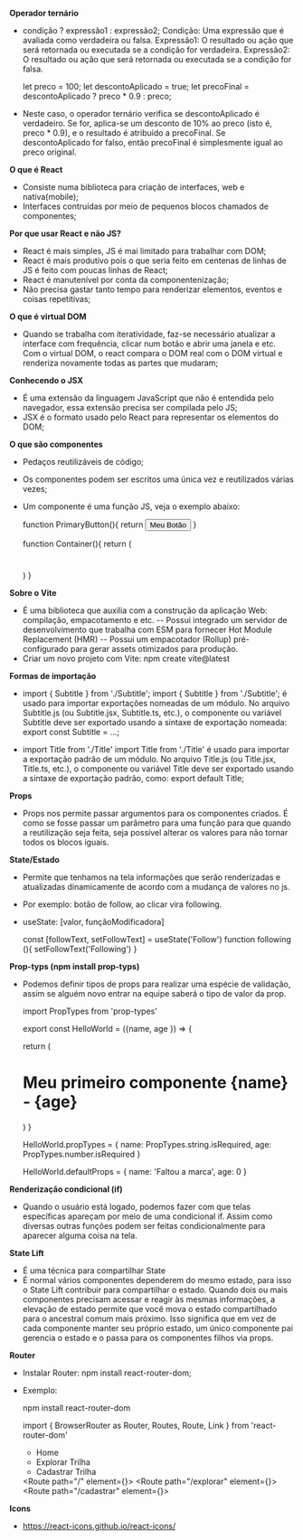**Operador ternário**
 - condição ? expressão1 : expressão2;
   Condição: Uma expressão que é avaliada como verdadeira ou falsa.
   Expressão1: O resultado ou ação que será retornada ou executada se a condição for verdadeira.
   Expressão2: O resultado ou ação que será retornada ou executada se a condição for falsa.

    let preco = 100;
    let descontoAplicado = true;
    let precoFinal = descontoAplicado ? preco * 0.9 : preco;

 - Neste caso, o operador ternário verifica se descontoAplicado é verdadeiro. Se for, aplica-se um desconto de 10% ao preco (isto é, preco * 0.9), e o resultado é atribuído a precoFinal. Se  descontoAplicado for falso, então precoFinal é simplesmente igual ao preco original.

**O que é React**
 - Consiste numa biblioteca para criação de interfaces, web e nativa(mobile);
 - Interfaces contruídas por meio de pequenos blocos chamados de componentes;
 
 **Por que usar React e não JS?**
 - React é mais simples, JS é mai limitado para trabalhar com DOM;
 - React é mais produtivo pois o que seria feito em centenas de linhas de JS é feito com poucas linhas de React;
 - React é manutenível por conta da componentenização;
 - Não precisa gastar tanto tempo para renderizar elementos, eventos e coisas repetitivas;

 **O que é virtual DOM**
 - Quando se trabalha com iteratividade, faz-se necessário atualizar a interface com frequência, clicar num botão e abrir uma janela e etc. Com o virtual DOM, o react compara o DOM real com o DOM virtual e renderiza novamente todas as partes que mudaram;

 **Conhecendo o JSX**
 - É uma extensão da linguagem JavaScript que não é entendida pelo navegador, essa extensão precisa ser compilada pelo JS;
 - JSX é o formato usado pelo React para representar os elementos do DOM;

**O que são componentes**
 - Pedaços reutilizáveis de código;
 - Os componentes podem ser escritos uma única vez e reutilizados várias vezes;
 - Um componente é uma função JS, veja o exemplo abaixo:
    
    function PrimaryButton(){
        return <button>Meu Botão</button> 
    }

    function Container(){
        return (
            <div className="">
                <h1></h1>
                <p></p>
            </div>
        )
    }

**Sobre o Vite**
 - É uma biblioteca que auxilia com a construção da aplicação Web: compilação, empacotamento e etc.
    -- Possui integrado um servidor de desenvolvimento que trabalha com ESM para fornecer Hot Module Replacement (HMR)
    -- Possui um empacotador (Rollup) pré-configurado para gerar assets otimizados para produção.
 -  Criar um novo projeto com Vite: npm create vite@latest

**Formas de importação**
 - import { Subtitle } from './Subtitle';
    import { Subtitle } from './Subtitle'; é usado para importar exportações nomeadas de um módulo. No arquivo Subtitle.js (ou Subtitle.jsx, Subtitle.ts, etc.), o componente ou variável Subtitle deve ser exportado usando a sintaxe de exportação nomeada: export const Subtitle = ...;
 
 - import Title from './Title'
    import Title from './Title' é usado para importar a exportação padrão de um módulo. No arquivo Title.js (ou Title.jsx, Title.ts, etc.), o componente ou variável Title deve ser exportado usando a sintaxe de exportação padrão, como: export default Title;

**Props**
 - Props nos permite passar argumentos para os componentes criados. É como se fosse passar um parâmetro para uma função para que quando a reutilização seja feita, seja possível alterar os valores para não tornar todos os blocos iguais.

 **State/Estado**
  - Permite que tenhamos na tela informações que serão renderizadas e atualizadas dinamicamente de acordo com a mudança de valores no js.
  - Por exemplo: botão de follow, ao clicar vira following.
  - useState: [valor, funçãoModificadora]
    
    const [followText, setFollowText] = useState('Follow')
    function following (){
        setFollowText('Following')
    }

**Prop-typs (npm install prop-typs)**
 - Podemos definir tipos de props para realizar uma espécie de validação, assim se alguém novo entrar na equipe saberá o tipo de valor da prop.
 
    import PropTypes from 'prop-types'
    
    export const HelloWorld = ({name, age }) => {

    return (
        <div>
            <h1 className={style.colorBg}>Meu primeiro componente {name} - {age}</h1>
        </div>
            )
        }

    HelloWorld.propTypes = {
        name: PropTypes.string.isRequired,
        age: PropTypes.number.isRequired
    }

    HelloWorld.defaultProps = {
        name: 'Faltou a marca',
        age: 0
    }

**Renderização condicional (if)**
 - Quando o usuário está logado, podemos fazer com que telas específicas apareçam por meio de uma condicional if. Assim como diversas outras funções
 podem ser feitas condicionalmente para aparecer alguma coisa na tela.

**State Lift**
- É uma técnica para compartilhar State
- É normal vários componentes dependerem do mesmo estado, para isso  o State Lift contribuir para compartilhar o estado. Quando dois ou mais componentes precisam acessar e reagir às mesmas informações, a elevação de estado permite que você mova o estado compartilhado para o ancestral comum mais próximo. Isso significa que em vez de cada componente manter seu próprio estado, um único componente pai gerencia o estado e o passa para os componentes filhos via props.

**Router**
 - Instalar Router: npm install react-router-dom;
 - Exemplo:
    
    npm install react-router-dom

    import { BrowserRouter as Router, Routes, Route, Link } from 'react-router-dom'
    <Router>
        <ul className={style.listContainer}>
            <li><Link to="/">Home</Link></li>
            <li><Link to="/explorar">Explorar Trilha</Link></li>
            <li><Link to="/cadastrar">Cadastrar Trilha</Link></li>
        </ul>
      <Routes>
        <Route path="/" element={<Home />}> </Route>
        <Route path="/explorar" element={<Explorar />}> </Route>
        <Route path="/cadastrar" element={<Cadastrar />}> </Route>
      </Routes>
    </Router>

 **Icons**
  - https://react-icons.github.io/react-icons/
  